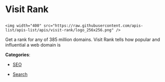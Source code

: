 # Visit Rank<p align="center">
    <img width="400" src="https://raw.githubusercontent.com/apis-list/apis-list/apis/visit-rank/logo_256x256.png" />
</p>

Get a rank for any of 385 million domains. Visit Rank tells how popular and influential a web domain is

**Categories**:

- [SEO](https://github/apis-list/apis-list#seo)

- [Search](https://github/apis-list/apis-list#search)





